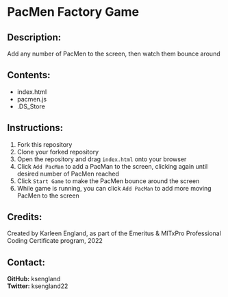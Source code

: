 # PacMen Factory Game

## Description:
Add any number of PacMen to the screen, then watch them bounce around

## Contents:
- index.html
- pacmen.js
- .DS_Store

## Instructions:
1. Fork this repository
2. Clone your forked repository
3. Open the repository and drag `index.html` onto your browser
4. Click `Add PacMan` to add a PacMan to the screen, clicking again until desired number of PacMen reached
5. Click `Start Game` to make the PacMen bounce around the screen
6. While game is running, you can click `Add PacMan` to add more moving PacMen to the screen

## Credits:
Created by Karleen England, as part of the Emeritus & MITxPro Professional Coding Certificate program, 2022

## Contact:
**GitHub:** ksengland <br>
**Twitter:** ksengland22
